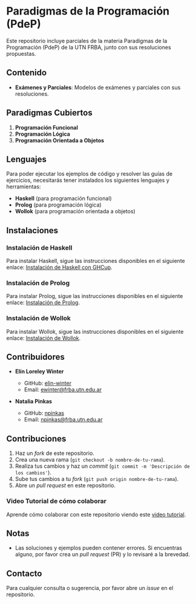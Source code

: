 # Paradigmas de la Programación (PdeP)

Este repositorio incluye parciales de la materia Paradigmas de la Programación (PdeP) de la UTN FRBA, junto con sus resoluciones propuestas.

## Contenido

- **Exámenes y Parciales**: Modelos de exámenes y parciales con sus resoluciones.

## Paradigmas Cubiertos

1. **Programación Funcional**
2. **Programación Lógica**
3. **Programación Orientada a Objetos**

## Lenguajes

Para poder ejecutar los ejemplos de código y resolver las guías de ejercicios, necesitarás tener instalados los siguientes lenguajes y herramientas:

- **Haskell** (para programación funcional)
- **Prolog** (para programación lógica)
- **Wollok** (para programación orientada a objetos)

## Instalaciones

### Instalación de Haskell

Para instalar Haskell, sigue las instrucciones disponibles en el siguiente enlace: [Instalación de Haskell con GHCup](https://github.com/pdep-utn/enunciados-miercoles-noche/blob/master/pages/haskell/entorno.md#ghcup).

### Instalación de Prolog

Para instalar Prolog, sigue las instrucciones disponibles en el siguiente enlace: [Instalación de Prolog](https://github.com/pdep-utn/enunciados-miercoles-noche/blob/master/pages/prolog/entorno.md).

### Instalación de Wollok

Para instalar Wollok, sigue las instrucciones disponibles en el siguiente enlace: [Instalación de Wollok](https://www.wollok.org/getting_started/installation/).

## Contribuidores

- **Elín Loreley Winter**
  - GitHub: [elin-winter](https://github.com/elin-winter)
  - Email: ewinter@frba.utn.edu.ar

- **Natalia Pinkas**
  - GitHub: [npinkas](https://github.com/npinkas)
  - Email: npinkas@frba.utn.edu.ar

## Contribuciones

1. Haz un *fork* de este repositorio.
2. Crea una nueva rama (`git checkout -b nombre-de-tu-rama`).
3. Realiza tus cambios y haz un *commit* (`git commit -m 'Descripción de los cambios'`).
4. Sube tus cambios a tu *fork* (`git push origin nombre-de-tu-rama`).
5. Abre un *pull request* en este repositorio.

### Video Tutorial de cómo colaborar

Aprende cómo colaborar con este repositorio viendo este [video tutorial](https://youtu.be/mheZvsp0Zyc?si=SYRVsZD2QGTAVg00).

## Notas

- Las soluciones y ejemplos pueden contener errores. Si encuentras alguno, por favor crea un *pull request* (PR) y lo revisaré a la brevedad.

## Contacto

Para cualquier consulta o sugerencia, por favor abre un *issue* en el repositorio.
